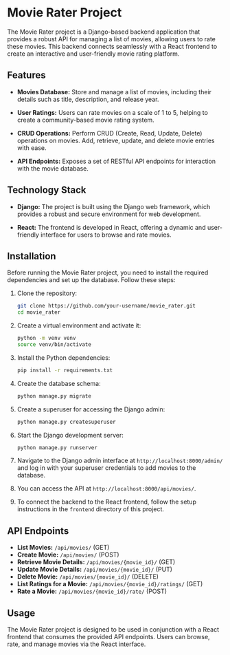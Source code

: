 # Movie Rater Project

The Movie Rater project is a Django-based backend application that provides a robust API for managing a list of movies, allowing users to rate these movies. This backend connects seamlessly with a React frontend to create an interactive and user-friendly movie rating platform.

## Features

- **Movies Database:** Store and manage a list of movies, including their details such as title, description, and release year.

- **User Ratings:** Users can rate movies on a scale of 1 to 5, helping to create a community-based movie rating system.

- **CRUD Operations:** Perform CRUD (Create, Read, Update, Delete) operations on movies. Add, retrieve, update, and delete movie entries with ease.

- **API Endpoints:** Exposes a set of RESTful API endpoints for interaction with the movie database.

## Technology Stack

- **Django:** The project is built using the Django web framework, which provides a robust and secure environment for web development.

- **React:** The frontend is developed in React, offering a dynamic and user-friendly interface for users to browse and rate movies.

## Installation

Before running the Movie Rater project, you need to install the required dependencies and set up the database. Follow these steps:

1. Clone the repository:

   ```bash
   git clone https://github.com/your-username/movie_rater.git
   cd movie_rater
   ```

2. Create a virtual environment and activate it:

   ```bash
   python -m venv venv
   source venv/bin/activate
   ```

3. Install the Python dependencies:

   ```bash
   pip install -r requirements.txt
   ```

4. Create the database schema:

   ```bash
   python manage.py migrate
   ```

5. Create a superuser for accessing the Django admin:

   ```bash
   python manage.py createsuperuser
   ```

6. Start the Django development server:

   ```bash
   python manage.py runserver
   ```

7. Navigate to the Django admin interface at `http://localhost:8000/admin/` and log in with your superuser credentials to add movies to the database.

8. You can access the API at `http://localhost:8000/api/movies/`.

9. To connect the backend to the React frontend, follow the setup instructions in the `frontend` directory of this project.

## API Endpoints

- **List Movies:** `/api/movies/` (GET)
- **Create Movie:** `/api/movies/` (POST)
- **Retrieve Movie Details:** `/api/movies/{movie_id}/` (GET)
- **Update Movie Details:** `/api/movies/{movie_id}/` (PUT)
- **Delete Movie:** `/api/movies/{movie_id}/` (DELETE)
- **List Ratings for a Movie:** `/api/movies/{movie_id}/ratings/` (GET)
- **Rate a Movie:** `/api/movies/{movie_id}/rate/` (POST)

## Usage

The Movie Rater project is designed to be used in conjunction with a React frontend that consumes the provided API endpoints. Users can browse, rate, and manage movies via the React interface.
